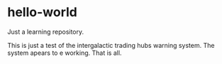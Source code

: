 # hello-world
Just a learning repository.

This is just a test of the intergalactic trading hubs warning system. The system apears to e working. That is all.
